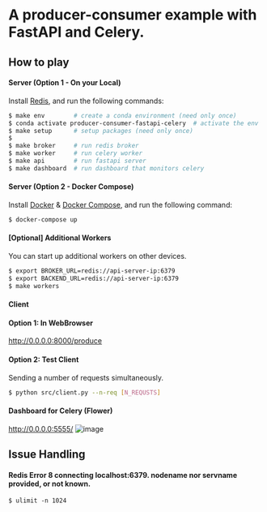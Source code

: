 # A producer-consumer example with FastAPI and Celery.

## How to play

#### Server (Option 1 - On your Local)
Install [Redis](https://redis.io/topics/quickstart), and run the following commands:

```bash
$ make env        # create a conda environment (need only once)
$ conda activate producer-consumer-fastapi-celery  # activate the env
$ make setup      # setup packages (need only once)
$
$ make broker     # run redis broker
$ make worker     # run celery worker
$ make api        # run fastapi server
$ make dashboard  # run dashboard that monitors celery
```

#### Server (Option 2 - Docker Compose)
Install [Docker](https://docs.docker.com/engine/install/) & [Docker Compose](https://docs.docker.com/compose/install/),
and run the following command:

```bash
$ docker-compose up
```

#### [Optional] Additional Workers
You can start up additional workers on other devices.

```bash
$ export BROKER_URL=redis://api-server-ip:6379
$ export BACKEND_URL=redis://api-server-ip:6379
$ make workers
```

#### Client

#### Option 1: In WebBrowser
http://0.0.0.0:8000/produce

#### Option 2: Test Client
Sending a number of requests simultaneously.

```bash
$ python src/client.py --n-req [N_REQUSTS]
```

#### Dashboard for Celery (Flower)
http://0.0.0.0:5555/
![image](https://user-images.githubusercontent.com/14961526/154842930-70c54154-cf94-4368-bd46-fa43bd232d35.png)


## Issue Handling

#### Redis Error 8 connecting localhost:6379. nodename nor servname provided, or not known.
`$ ulimit -n 1024`
